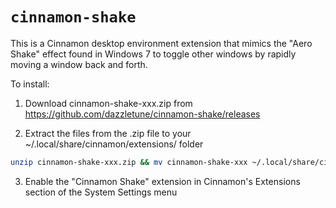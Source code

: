 # `cinnamon-shake`

This is a Cinnamon desktop environment extension that mimics the "Aero Shake" effect found in Windows 7 to toggle other windows by rapidly moving a window back and forth.

To install:
1. Download cinnamon-shake-xxx.zip from https://github.com/dazzletune/cinnamon-shake/releases

2. Extract the files from the .zip file to your ~/.local/share/cinnamon/extensions/ folder

```bash
unzip cinnamon-shake-xxx.zip && mv cinnamon-shake-xxx ~/.local/share/cinnamon/extensions/
```

3. Enable the "Cinnamon Shake" extension in Cinnamon's Extensions section of the System Settings menu